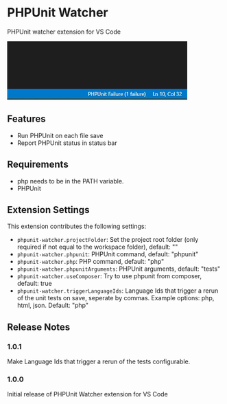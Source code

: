 # PHPUnit Watcher

PHPUnit watcher extension for VS Code

<img src=https://raw.githubusercontent.com/Heris-IT/vscode-phpunit-watcher/main/images/demo.gif width=420 height=136>

## Features

-   Run PHPUnit on each file save
-   Report PHPUnit status in status bar

## Requirements

-   php needs to be in the PATH variable.
-   PHPUnit

## Extension Settings

This extension contributes the following settings:

-   `phpunit-watcher.projectFolder`: Set the project root folder (only required if not equal to the workspace folder), default: ""
-   `phpunit-watcher.phpunit`: PHPUnit command, default: "phpunit"
-   `phpunit-watcher.php`: PHP command, default: "php"
-   `phpunit-watcher.phpunitArguments`: PHPUnit arguments, default: "tests"
-   `phpunit-watcher.useComposer`: Try to use phpunit from composer, default: true
-   `phpunit-watcher.triggerLanguageIds`: Language Ids that trigger a rerun of the unit tests on save, seperate by commas. Example options: php, html, json. Default: "php"

## Release Notes

### 1.0.1

Make Language Ids that trigger a rerun of the tests configurable.

### 1.0.0

Initial release of PHPUnit Watcher extension for VS Code

